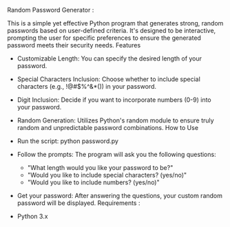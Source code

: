 
Random Password Generator :

This is a simple yet effective Python program that generates strong, random passwords based on user-defined criteria. It's designed to be interactive, prompting the user for specific preferences to ensure the generated password meets their security needs.
Features
 * Customizable Length: You can specify the desired length of your password.
 * Special Characters Inclusion: Choose whether to include special characters (e.g., !@#$%^&*()) in your password.
 * Digit Inclusion: Decide if you want to incorporate numbers (0-9) into your password.
 * Random Generation: Utilizes Python's random module to ensure truly random and unpredictable password combinations.
How to Use
 * Run the script:
   python password.py

 * Follow the prompts: The program will ask you the following questions:
   * "What length would you like your password to be?"
   * "Would you like to include special characters? (yes/no)"
   * "Would you like to include numbers? (yes/no)"
 * Get your password: After answering the questions, your custom random password will be displayed.
Requirements :
 * Python 3.x
